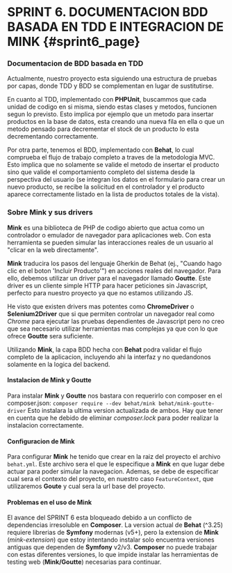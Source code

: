 # SPRINT 6. DOCUMENTACION BDD BASADA EN TDD E INTEGRACION DE MINK {#sprint6_page}

### Documentacion de BDD basada en TDD
Actualmente, nuestro proyecto esta siguiendo una estructura de pruebas por capas, donde TDD y BDD se complementan en lugar de sustitutirse.

En cuanto al TDD, implementado con **PHPUnit**, buscammos que cada unidad de codigo en si misma, siendo estas clases y metodos, funcionen segun lo previsto. Esto implica por ejemplo que un metodo para insertar productos en la base de datos, esta creando una nueva fila en ella o que un metodo pensado para decrementar el stock de un producto lo esta decrementando correctamente.

Por otra parte, tenemos el BDD, implementado con **Behat**, lo cual comprueba el flujo de trabajo completo a traves de la metodologia MVC. Esto implica que no solamente se valide el metodo de insertar el producto sino que valide el comportamiento completo del sistema desde la perspectiva del usuario (se integran los datos en el formulario para crear un nuevo producto, se recibe la solicitud en el controlador y el producto aparece correctamente listado en la lista de productos totales de la vista).

### Sobre Mink y sus drivers
**Mink** es una biblioteca de PHP de codigo abierto que actua como un controlador o emulador de navegador para aplicaciones web. Con esta herramienta se pueden simular las interacciones reales de un usuario al "clicar en la web directamente".

**Mink** traducira los pasos del lenguaje Gherkin de Behat (ej., "Cuando hago clic en el boton 'Incluir Producto'") en acciones reales del navegador. Para ello, debemos utilizar un driver para el navegador llamado **Goutte**. Este driver es un cliente simple HTTP para hacer peticiones sin Javascript, perfecto para nuestro proyecto ya que no estamos utilizando JS.

He visto que existen drivers mas potentes como **ChromeDriver** o **Selenium2Driver** que si que permiten controlar un navegador real como *Chrome* para ejecutar las pruebas dependientes de Javascript pero no creo que sea necesario utilizar herramientas mas complejas ya que con lo que ofrece **Goutte** sera suficiente.

Utilizando **Mink**, la capa BDD hecha con **Behat** podra validar el flujo completo de la aplicacion, incluyendo ahi la interfaz y no quedandonos solamente en la logica del backend.


#### Instalacion de Mink y Goutte
Para instalar **Mink** y **Goutte** nos bastara con requerirlo con composer en el composer.json:
```composer require --dev behat/mink behat/mink-goutte-driver```
Esto instalara la ultima version actualizada de ambos. Hay que tener en cuenta que he debido de eliminar *composer.lock* para poder realizar la instalacion correctamente.

#### Configuracion de Mink
Para configurar **Mink** he tenido que crear en la raiz del proyecto el archivo ```behat.yml```. Este archivo sera el que le especifique a **Mink** en que lugar debe actuar para poder simular la navegacion.
Ademas, se debe de especificar cual sera el contexto del proyecto, en nuestro caso ```FeatureContext```, que utilizaremos **Goute** y cual sera la url base del proyecto.

#### Problemas en el uso de Mink
El avance del SPRINT 6 esta bloqueado debido a un conflicto de dependencias irresoluble en **Composer**. La version actual de **Behat** (^3.25) requiere librerias de **Symfony** modernas (v5+), pero la extension de **Mink** (*mink-extension*) que estoy intentando instalar solo encuentra versiones antiguas que dependen de **Symfony** v2/v3. **Composer** no puede trabajar con estas diferentes versiones, lo que impide instalar las herramientas de testing web (**Mink/Goutte**) necesarias para continuar.

